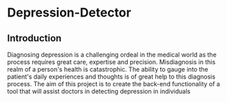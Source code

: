 # Depression-Detector
<h2>Introduction</h2>
<p> Diagnosing depression is a challenging ordeal in the medical world as the process requires great care, expertise and precision. Misdiagnosis in this realm of a person's health is catastrophic. The ability to gauge into the patient's daily experiences and thoughts is of great help to this diagnosis process. The aim of this project is to create the back-end functionality of a tool that will assist doctors in detecting depression in individuals</p>
<br>
  
